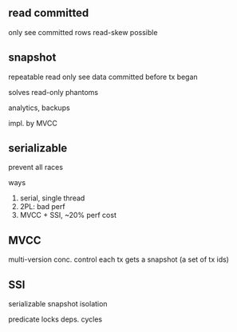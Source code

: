 ---
---
## read committed
only see committed rows
read-skew possible

## snapshot
repeatable read
only see data committed before tx began

solves read-only phantoms

analytics, backups

impl. by MVCC

## serializable
prevent all races

ways
1. serial, single thread
2. 2PL: bad perf
3. MVCC + SSI, ~20% perf cost

## MVCC
multi-version conc. control
each tx gets a snapshot (a set of tx ids)

## SSI
serializable snapshot isolation

predicate locks
deps. cycles
